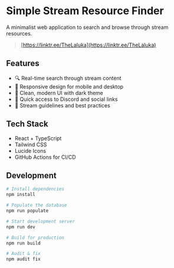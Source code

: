 # Simple Stream Resource Finder

A minimalist web application to search and browse through stream resources.

> [https://linktr.ee/TheLaluka](https://linktr.ee/TheLaluka)

## Features

- 🔍 Real-time search through stream content
- 📱 Responsive design for mobile and desktop
- 🎨 Clean, modern UI with dark theme
- 🔗 Quick access to Discord and social links
- 📖 Stream guidelines and best practices

## Tech Stack

- React + TypeScript
- Tailwind CSS
- Lucide Icons
- GitHub Actions for CI/CD

## Development

```bash
# Install dependencies
npm install

# Populate the database
npm run populate

# Start development server
npm run dev

# Build for production
npm run build

# Audit & fix
npm audit fix
```
